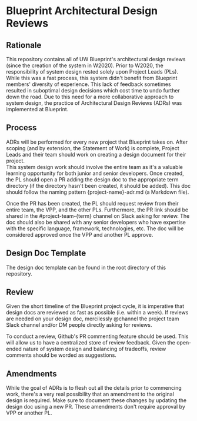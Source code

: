 # Blueprint Architectural Design Reviews

## Rationale

This repository contains all of UW Blueprint's architectural design reviews
(since the creation of the system in W2020).  Prior to W2020, the
responsibility of system design rested solely upon Project Leads (PLs).
While this was a fast process, this system didn't benefit from Blueprint 
members' diversity of experience.  This lack of feedback sometimes resulted
in suboptimal design decisions which cost time to undo further down the road.
Due to this need for a more collaborative approach to system design, the
practice of Architectural Design Reviews (ADRs) was implemented at Blueprint.

## Process

ADRs will be performed for every new project that Blueprint takes on.  After
scoping (and by extension, the Statement of Work) is complete, Project Leads
and their team should work on creating a design document for their project.  
This system design work should involve the entire team as it's a valuable
learning opportunity for both junior and senior developers.  Once created,
the PL should open a PR adding the design doc to the appropriate term 
directory (if the directory hasn't been created, it should be added).  This
doc should follow the naming pattern {project-name}-adr.md (a Markdown file).

Once the PR has been created, the PL should request review from their entire
team, the VPP, and the other PLs.  Furthermore, the PR link should be shared
in the #project-team-{term} channel on Slack asking for review.  The doc should
also be shared with any senior developers who have expertise with the specific
language, framework, technologies, etc.  The doc will be considered approved
once the VPP and another PL approve.

## Design Doc Template

The design doc template can be found in the root directory of this repository.

## Review

Given the short timeline of the Blueprint project cycle, it is imperative that
design docs are reviewed as fast as possible (i.e. within a week).  If reviews
are needed on your design doc, mercilessly @channel the project team Slack channel
and/or DM people directly asking for reviews.

To conduct a review, Github's PR commenting feature should be used.  This will 
allow us to have a centralized store of review feedback.  Given the open-ended 
nature of system design and balancing of tradeoffs, review comments should be
worded as suggestions.

## Amendments

While the goal of ADRs is to flesh out all the details prior to commencing work, 
there's a very real possibility that an amendment to the original design is
required.  Make sure to document these changes by updating the design doc using
a new PR.  These amendments don't require approval by VPP or another PL.
